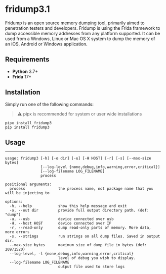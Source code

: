 # fridump3.1

Fridump is an open source memory dumping tool, primarily aimed to penetration testers and developers. Fridump is using the Frida framework to dump accessible memory addresses from any platform supported. It can be used from a Windows, Linux or Mac OS X system to dump the memory of an iOS, Android or Windows application.

## Requirements

- **Python** 3.7+
- **Frida** 17+

## Installation

Simply run one of the following commands:
> :warning: pipx is recommended for system or user wide installations
```
pipx install fridump3
pip install fridump3
```

## Usage

---

```
usage: fridump3 [-h] [-o dir] [-u] [-H HOST] [-r] [-s] [--max-size bytes]
                [--log-level {none,debug,info,warning,error,critical}]
                [--log-filename LOG_FILENAME]
                process

positional arguments:
  process               the process name, not package name that you will be injecting to

options:
  -h, --help            show this help message and exit
  -o, --out dir         provide full output directory path. (def: "dump")
  -u, --usb             device connected over usb
  -H, --host HOST       device connected over IP
  -r, --read-only       dump read-only parts of memory. More data, more errors
  -s, --strings         run strings on all dump files. Saved in output dir.
  --max-size bytes      maximum size of dump file in bytes (def: 20971520)
  --log-level, -l {none,debug,info,warning,error,critical}
                        level of debug you wish to display.
  --log-filename LOG_FILENAME
                        output file used to store logs
```
